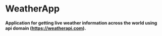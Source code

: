 # WeatherApp

#### Application for getting live weather information across the world using api domain (https://weatherapi.com).

